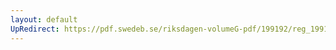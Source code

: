 ```yaml
---
layout: default
UpRedirect: https://pdf.swedeb.se/riksdagen-volumeG-pdf/199192/reg_199192/reg_199192_0375.pdf
---
```

